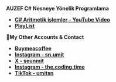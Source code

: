 **AUZEF C# Nesneye Yönelik Programlama**
- [**C# Aritmetik işlemler - YouTube Video**](https://youtu.be/g8WFIGUmoqU)
- [**PlayList**](https://www.youtube.com/playlist?list=PLWmM3tw4zswYxZvC5ZBrDOQtgTJWp5hdD)






**📍My Other Accounts & Contact**
- **[Buymeacoffee](https://www.buymeacoffee.com/umitsen)** 
- **[Instagram - sn.umit](https://www.instagram.com/sn.umit)** 
- **[X - seunmit](https://www.twitter.com/seunmit)**
- **[Instagram - the.coding.time](https://www.instagram.com/the.coding.time)** 
- **[TikTok - umitsn](https://www.tiktok.com/@umitsn)** 
